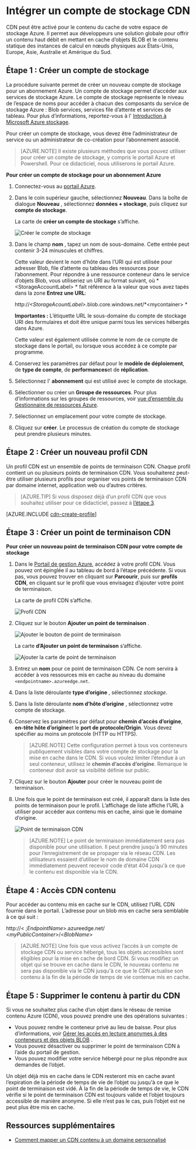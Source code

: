 <properties
    pageTitle="Intégrer un compte de stockage CDN | Microsoft Azure"
    description="Découvrez comment utiliser le réseau de remise de contenu (CDN) Azure à fournir un contenu haut débit en mettant en cache d’objets BLOB à partir du stockage Azure."
    services="cdn"
    documentationCenter=""
    authors="camsoper"
    manager="erikre"
    editor=""/>

<tags
    ms.service="cdn"
    ms.workload="tbd"
    ms.tgt_pltfrm="na"
    ms.devlang="na"
    ms.topic="article"
    ms.date="07/28/2016"
    ms.author="casoper"/>


# <a name="integrate-a-storage-account-with-cdn"></a>Intégrer un compte de stockage CDN

CDN peut être activé pour le contenu du cache de votre espace de stockage Azure. Il permet aux développeurs une solution globale pour offrir un contenu haut débit en mettant en cache d’objets BLOB et le contenu statique des instances de calcul en nœuds physiques aux États-Unis, Europe, Asie, Australie et Amérique du Sud.


## <a name="step-1-create-a-storage-account"></a>Étape 1 : Créer un compte de stockage

La procédure suivante permet de créer un nouveau compte de stockage pour un abonnement Azure. Un compte de stockage permet d’accéder aux services de stockage Azure. Le compte de stockage représente le niveau de l’espace de noms pour accéder à chacun des composants du service de stockage Azure : Blob services, services file d’attente et services de tableau. Pour plus d’informations, reportez-vous à l' [Introduction à Microsoft Azure stockage](../storage/storage-introduction.md).

Pour créer un compte de stockage, vous devez être l’administrateur de service ou un administrateur de co-création pour l’abonnement associé.

> [AZURE.NOTE] Il existe plusieurs méthodes que vous pouvez utiliser pour créer un compte de stockage, y compris le portail Azure et Powershell.  Pour ce didacticiel, nous utiliserons le portail Azure.  

**Pour créer un compte de stockage pour un abonnement Azure**

1.  Connectez-vous au [portail Azure](https://portal.azure.com).
2.  Dans le coin supérieur gauche, sélectionnez **Nouveau**. Dans la boîte de dialogue **Nouveau** , sélectionnez **données + stockage**, puis cliquez sur **compte de stockage**.

    La carte de **créer un compte de stockage** s’affiche.

    ![Créer le compte de stockage][create-new-storage-account]

4. Dans le champ **nom** , tapez un nom de sous-domaine. Cette entrée peut contenir 3-24 minuscules et chiffres.

    Cette valeur devient le nom d’hôte dans l’URI qui est utilisée pour adresser Blob, file d’attente ou tableau des ressources pour l’abonnement. Pour répondre à une ressource conteneur dans le service d’objets Blob, vous utiliseriez un URI au format suivant, où * &lt;StorageAccountLabel&gt; * fait référence à la valeur que vous avez tapés dans la zone **Entrez une URL**:

    http://*&lt;StorageAcountLabel&gt;*.blob.core.windows.net/*&lt;mycontainer&gt; *

    **Importantes :** L’étiquette URL le sous-domaine du compte de stockage URI des formulaires et doit être unique parmi tous les services hébergés dans Azure.

    Cette valeur est également utilisée comme le nom de ce compte de stockage dans le portail, ou lorsque vous accédez à ce compte par programme.

5. Conservez les paramètres par défaut pour le **modèle de déploiement**, de **type de compte**, de **performances**et de **réplication**. 

6. Sélectionnez l' **abonnement** qui est utilisé avec le compte de stockage.

7. Sélectionner ou créer un **Groupe de ressources**.  Pour plus d’informations sur les groupes de ressources, voir [vue d’ensemble du Gestionnaire de ressources Azure](azure-resource-manager/resource-group-overview.md#resource-groups).

8. Sélectionnez un emplacement pour votre compte de stockage.

8. Cliquez sur **créer**. Le processus de création du compte de stockage peut prendre plusieurs minutes.


## <a name="step-2-create-a-new-cdn-profile"></a>Étape 2 : Créer un nouveau profil CDN

Un profil CDN est un ensemble de points de terminaison CDN.  Chaque profil contient un ou plusieurs points de terminaison CDN.  Vous souhaiterez peut-être utiliser plusieurs profils pour organiser vos points de terminaison CDN par domaine internet, application web ou d’autres critères.

> [AZURE.TIP] Si vous disposez déjà d’un profil CDN que vous souhaitez utiliser pour ce didacticiel, passez à [l’étape 3](#step-3-create-a-new-cdn-endpoint).

[AZURE.INCLUDE [cdn-create-profile](../../includes/cdn-create-profile.md)]

## <a name="step-3-create-a-new-cdn-endpoint"></a>Étape 3 : Créer un point de terminaison CDN

**Pour créer un nouveau point de terminaison CDN pour votre compte de stockage**

1. Dans le [Portail de gestion Azure](https://portal.azure.com), accédez à votre profil CDN.  Vous pouvez ont épinglée il au tableau de bord à l’étape précédente.  Si vous pas, vous pouvez trouver en cliquant sur **Parcourir**, puis sur **profils CDN**, en cliquant sur le profil que vous envisagez d’ajouter votre point de terminaison.

    La carte de profil CDN s’affiche.

    ![Profil CDN][cdn-profile-settings]

2. Cliquez sur le bouton **Ajouter un point de terminaison** .

    ![Ajouter le bouton de point de terminaison][cdn-new-endpoint-button]

    La carte **d’Ajouter un point de terminaison** s’affiche.

    ![Ajouter la carte de point de terminaison][cdn-add-endpoint]

3. Entrez un **nom** pour ce point de terminaison CDN.  Ce nom servira à accéder à vos ressources mis en cache au niveau du domaine `<endpointname>.azureedge.net`.

4. Dans la liste déroulante **type d’origine** , sélectionnez *stockage*.  

5. Dans la liste déroulante **nom d’hôte d’origine** , sélectionnez votre compte de stockage.

6. Conservez les paramètres par défaut pour **chemin d’accès d’origine**, **en-tête hôte d’origine**et le **port de protocole/Origin**.  Vous devez spécifier au moins un protocole (HTTP ou HTTPS).

    > [AZURE.NOTE] Cette configuration permet à tous vos conteneurs publiquement visibles dans votre compte de stockage pour la mise en cache dans le CDN.  Si vous voulez limiter l’étendue à un seul conteneur, utilisez le **chemin d’accès d’origine**.  Remarque le conteneur doit avoir sa visibilité définie sur public.

7. Cliquez sur le bouton **Ajouter** pour créer le nouveau point de terminaison.

8. Une fois que le point de terminaison est créé, il apparaît dans la liste des points de terminaison pour le profil. L’affichage de liste affiche l’URL à utiliser pour accéder aux contenu mis en cache, ainsi que le domaine d’origine.

    ![Point de terminaison CDN][cdn-endpoint-success]

    > [AZURE.NOTE] Le point de terminaison immédiatement sera pas disponible pour une utilisation.  Il peut prendre jusqu'à 90 minutes pour l’enregistrement de se propager via le réseau CDN. Les utilisateurs essaient d’utiliser le nom de domaine CDN immédiatement peuvent recevoir code d’état 404 jusqu'à ce que le contenu est disponible via le CDN.


## <a name="step-4-access-cdn-content"></a>Étape 4 : Accès CDN contenu

Pour accéder au contenu mis en cache sur le CDN, utilisez l’URL CDN fournie dans le portail. L’adresse pour un blob mis en cache sera semblable à ce qui suit :

http://< ;*EndpointName*\>.azureedge.net/ <*myPublicContainer*\>/<*BlobName*\>

> [AZURE.NOTE] Une fois que vous activez l’accès à un compte de stockage CDN ou service hébergé, tous les objets accessibles sont éligibles pour la mise en cache de bord CDN. Si vous modifiez un objet qui se trouve en cache dans le CDN, le nouveau contenu ne sera pas disponible via le CDN jusqu'à ce que le CDN actualise son contenu à la fin de la période de temps de vie contenue mis en cache.

## <a name="step-5-remove-content-from-the-cdn"></a>Étape 5 : Supprimer le contenu à partir du CDN

Si vous ne souhaitez plus cache d’un objet dans le réseau de remise contenu Azure (CDN), vous pouvez prendre une des opérations suivantes :

-   Vous pouvez rendre le conteneur privé au lieu de baisse. Pour plus d’informations, voir [Gérer les accès en lecture anonymes à des conteneurs et des objets BLOB](../storage/storage-manage-access-to-resources.md) .
-   Vous pouvez désactiver ou supprimer le point de terminaison CDN à l’aide du portail de gestion.
-   Vous pouvez modifier votre service hébergé pour ne plus répondre aux demandes de l’objet.

Un objet déjà mis en cache dans le CDN resteront mis en cache avant l’expiration de la période de temps de vie de l’objet ou jusqu'à ce que le point de terminaison est vidé. À la fin de la période de temps de vie, le CDN vérifie si le point de terminaison CDN est toujours valide et l’objet toujours accessible de manière anonyme. Si elle n’est pas le cas, puis l’objet est ne peut plus être mis en cache.


## <a name="additional-resources"></a>Ressources supplémentaires

-   [Comment mapper un CDN contenu à un domaine personnalisé](cdn-map-content-to-custom-domain.md)

[create-new-storage-account]: ./media/cdn-create-a-storage-account-with-cdn/CDN_CreateNewStorageAcct.png

[cdn-profile-settings]: ./media/cdn-create-a-storage-account-with-cdn/cdn-profile-settings.png
[cdn-new-endpoint-button]: ./media/cdn-create-a-storage-account-with-cdn/cdn-new-endpoint-button.png
[cdn-add-endpoint]: ./media/cdn-create-a-storage-account-with-cdn/cdn-add-endpoint.png
[cdn-endpoint-success]: ./media/cdn-create-a-storage-account-with-cdn/cdn-endpoint-success.png
